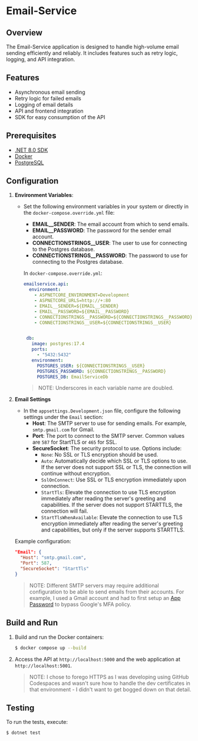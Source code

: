 # Email-Service

## Overview
The Email-Service application is designed to handle high-volume email sending efficiently and reliably. It includes features such as retry logic, logging, and API integration.

## Features
- Asynchronous email sending
- Retry logic for failed emails
- Logging of email details
- API and frontend integration
- SDK for easy consumption of the API

## Prerequisites
- [.NET 8.0 SDK](https://dotnet.microsoft.com/download/dotnet/8.0)
- [Docker](https://www.docker.com/)
- [PostgreSQL](https://www.postgresql.org/)

## Configuration
1. **Environment Variables**:
   - Set the following environment variables in your system or directly in the `docker-compose.override.yml` file:
     - **EMAIL__SENDER**: The email account from which to send emails.
     - **EMAIL__PASSWORD**: The password for the sender email account.
     - **CONNECTIONSTRINGS__USER**: The user to use for connecting to the Postgres database.
     - **CONNECTIONSTRINGS__PASSWORD**: The password to use for connecting to the Postgres database.
     
     In `docker-compose.override.yml`:
     ```yml
     emailservice.api:
       environment:
         - ASPNETCORE_ENVIRONMENT=Development
         - ASPNETCORE_URLS=http://+:80
         - EMAIL__SENDER=${EMAIL__SENDER}
         - EMAIL__PASSWORD=${EMAIL__PASSWORD}
         - CONNECTIONSTRINGS__PASSWORD=${CONNECTIONSTRINGS__PASSWORD}
         - CONNECTIONSTRINGS__USER=${CONNECTIONSTRINGS__USER}


      db:
        image: postgres:17.4
        ports:
          - "5432:5432"
        environment:
          POSTGRES_USER: ${CONNECTIONSTRINGS__USER}
          POSTGRES_PASSWORD: ${CONNECTIONSTRINGS__PASSWORD}
          POSTGRES_DB: EmailServiceDb
     ```
        > NOTE: Underscores in each variable name are doubled.
2. **Email Settings**
   - In the `appsettings.Development.json` file, configure the following settings under the `Email` section:
     - **Host**: The SMTP server to use for sending emails. For example, `smtp.gmail.com` for Gmail.
     - **Port**: The port to connect to the SMTP server. Common values are `587` for StartTLS or `465` for SSL.
     - **SecureSocket**: The security protocol to use. Options include:
       - `None`: No SSL or TLS encryption should be used.
       - `Auto`: Automatically decide which SSL or TLS options to use. If the server does not support SSL or TLS, the connection will continue without encryption.
       - `SslOnConnect`: Use SSL or TLS encryption immediately upon connection.
       - `StartTls`: Elevate the connection to use TLS encryption immediately after reading the server's greeting and capabilities. If the server does not support STARTTLS, the connection will fail.
       - `StartTlsWhenAvailable`: Elevate the connection to use TLS encryption immediately after reading the server's greeting and capabilities, but only if the server supports STARTTLS.

   Example configuration:

   ```json
   "Email": {
     "Host": "smtp.gmail.com",
     "Port": 587,
     "SecureSocket": "StartTls"
   }
   ```
   >NOTE: Different SMTP servers may require additional configuration to be able to send emails from their accounts. For example, I used a Gmail account and had to first setup an [App Password](https://support.google.com/accounts/answer/185833?hl=en) to bypass Google's MFA policy.

## Build and Run
1. Build and run the Docker containers:
   ```bash
   $ docker compose up --build
   ```
2. Access the API at `http://localhost:5000` and the web application at `http://localhost:5001`.
    
    > NOTE: I chose to forego HTTPS as I was developing using GitHub Codespaces and wasn't sure how to handle the dev certificates in that environment - I didn't want to get bogged down on that detail.

## Testing
To run the tests, execute:
```bash
$ dotnet test
```